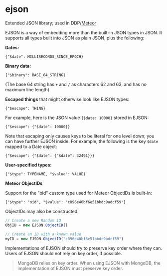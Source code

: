 ejson
=====

Extended JSON library; used in DDP/[Meteor](http://meteor.com)


EJSON is a way of embedding more than the built-in JSON types in JSON.  It
supports all types built into JSON as plain JSON, plus the following:

**Dates:**

    {"$date": MILLISECONDS_SINCE_EPOCH}

**Binary data:**

    {"$binary": BASE_64_STRING}

(The base 64 string has `+` and `/` as characters 62 and 63, and has no maximum line length)

**Escaped things** that might otherwise look like EJSON types:

    {"$escape": THING}

For example, here is the JSON value `{$date: 10000}` stored in EJSON:

    {"$escape": {"$date": 10000}}

Note that escaping only causes keys to be literal for one level down; you can
have further EJSON inside.  For example, the following is the key `$date` mapped
to a Date object:

    {"$escape": {"$date": {"$date": 32491}}}

**User-specified types:**

    {"$type": TYPENAME, "$value": VALUE}


**Meteor ObjectIDs**

Support for the "oid" custom type used for Meteor ObjectIDs is built-in:

	{"$type": "oid", "$value": "c896e40bf6e51bbdc9adcf59"}

ObjectIDs may also be constructed:

```js
// Create a new Random ID
ObjID = new EJSON.ObjectID()

// Create an ID with a known value
myID = new EJSON.ObjectID("c896e40bf6e51bbdc9adcf59")
```

Implementations of EJSON should try to preserve key order where they can.  Users
of EJSON should not rely on key order, if possible.

> MongoDB relies on key order.  When using EJSON with MongoDB, the
> implementation of EJSON must preserve key order.
